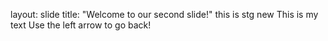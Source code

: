 ---
---
layout: slide
title: "Welcome to our second slide!"
this is stg new
This is my text
Use the left arrow to go back!
